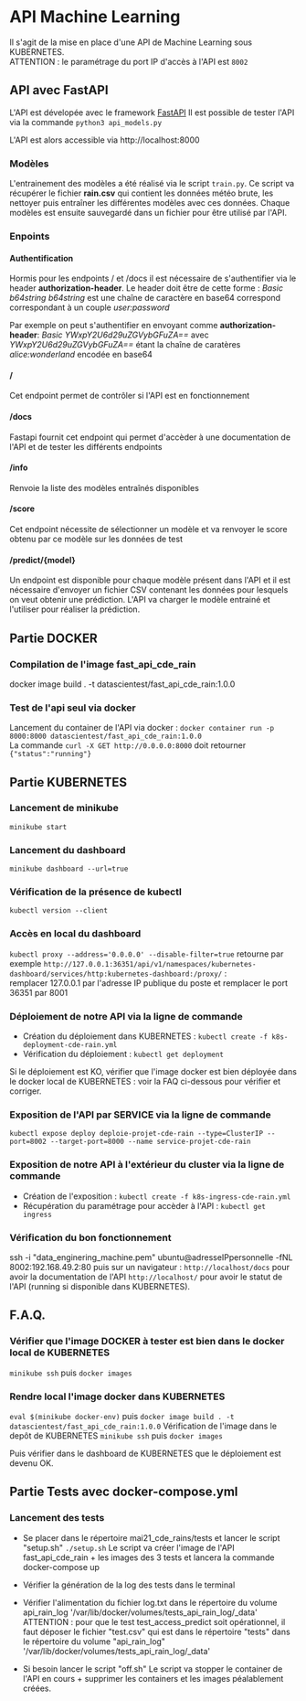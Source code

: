 # API Machine Learning

Il s'agit de la mise en place d'une API de Machine Learning sous KUBERNETES.  
ATTENTION : le paramétrage du port IP d'accès à l'API est `8002`

## API avec FastAPI

L'API est dévelopée avec le framework [FastAPI](https://fastapi.tiangolo.com/)
Il est possible de tester l'API via la commande `python3 api_models.py`

L'API est alors accessible via http://localhost:8000

### Modèles

L'entrainement des modèles a été réalisé via le script `train.py`.
Ce script va récupérer le fichier **rain.csv** qui contient les données météo brute, les nettoyer puis entraîner les différentes modèles avec ces données.
Chaque modèles est ensuite sauvegardé dans un fichier pour être utilisé par l'API.

### Enpoints

#### Authentification
Hormis pour les endpoints / et /docs il est nécessaire de  s'authentifier via le header **authorization-header**. Le header doit être de cette forme : *Basic b64string*
*b64string* est une chaîne de caractère en base64 correspond correspondant à un couple *user:password*

Par exemple on peut s'authentifier en envoyant comme **authorization-header**: *Basic YWxpY2U6d29uZGVybGFuZA==* avec *YWxpY2U6d29uZGVybGFuZA==* étant la chaîne de caratères *alice:wonderland* encodée en base64

#### /
Cet endpoint permet de contrôler si l'API est en fonctionnement
#### /docs
Fastapi fournit cet endpoint qui permet d'accèder à une documentation de l'API et de tester les différents endpoints
#### /info
Renvoie la liste des modèles entraînés disponibles
#### /score
Cet endpoint nécessite de sélectionner un modèle et va renvoyer le score obtenu par ce modèle sur les données de test
#### /predict/{model}
Un endpoint est disponible pour chaque modèle présent dans l'API et il est nécessaire d'envoyer un fichier CSV contenant les données pour lesquels on veut obtenir une prédiction.
L'API va charger le modèle entrainé et l'utiliser pour réaliser la prédiction.

## Partie DOCKER

### Compilation de l'image fast_api_cde_rain 
docker image build . -t datascientest/fast_api_cde_rain:1.0.0

### Test de l'api seul via docker
Lancement du container de l'API via docker : `docker container run -p 8000:8000 datascientest/fast_api_cde_rain:1.0.0`  
La commande `curl -X GET http://0.0.0.0:8000` doit retourner `{"status":"running"}` 

## Partie KUBERNETES

### Lancement de minikube
`minikube start`

### Lancement du dashboard
`minikube dashboard --url=true`

### Vérification de la présence de kubectl
`kubectl version --client`

### Accès en local du dashboard
`kubectl proxy --address='0.0.0.0' --disable-filter=true`
retourne par exemple `http://127.0.0.1:36351/api/v1/namespaces/kubernetes-dashboard/services/http:kubernetes-dashboard:/proxy/` :  
remplacer 127.0.0.1 par l'adresse IP publique du poste et remplacer le port 36351 par 8001

### Déploiement de notre API via la ligne de commande

* Création du déploiement dans KUBERNETES : `kubectl create -f k8s-deployment-cde-rain.yml`
* Vérification du déploiement : `kubectl get deployment`

Si le déploiement est KO, vérifier que l'image docker est bien déployée dans le docker local de KUBERNETES : voir la FAQ ci-dessous pour vérifier et corriger.

### Exposition de l'API par SERVICE via la ligne de commande

`kubectl expose deploy deploie-projet-cde-rain --type=ClusterIP --port=8002 --target-port=8000 --name service-projet-cde-rain`

### Exposition de notre API à l'extérieur du cluster via la ligne de commande

* Création de l'exposition : `kubectl create -f k8s-ingress-cde-rain.yml`
* Récupération du paramétrage pour accèder à l'API : `kubectl get ingress`

### Vérification du bon fonctionnement

ssh -i "data_enginering_machine.pem" ubuntu@adresseIPpersonnelle -fNL 8002:192.168.49.2:80
puis sur un navigateur :
`http://localhost/docs` pour avoir la documentation de l'API
`http://localhost/` pour avoir le statut de l'API (running si disponible dans KUBERNETES).

## F.A.Q.

### Vérifier que l'image DOCKER à tester est bien dans le docker local de KUBERNETES
`minikube ssh` puis `docker images`

### Rendre local l'image docker dans KUBERNETES
`eval $(minikube docker-env)`
puis
`docker image build . -t datascientest/fast_api_cde_rain:1.0.0`
Vérification de l'image dans le depôt de KUBERNETES 
`minikube ssh` puis `docker images`

Puis vérifier dans le dashboard de KUBERNETES que le déploiement est devenu OK.

## Partie Tests avec docker-compose.yml

### Lancement des tests
* Se placer dans le répertoire mai21_cde_rains/tests et lancer le script "setup.sh"
`./setup.sh`
Le script va créer l'image de l'API fast_api_cde_rain + les images des 3 tests et lancera la commande docker-compose up

* Vérifier la génération de la log des tests dans le terminal

* Vérifier l'alimentation du fichier log.txt dans le répertoire du volume api_rain_log '/var/lib/docker/volumes/tests_api_rain_log/_data'
ATTENTION : pour que le test test_access_predict soit opérationnel, il faut déposer le fichier "test.csv" qui est dans le répertoire "tests" dans le répertoire du volume "api_rain_log" '/var/lib/docker/volumes/tests_api_rain_log/_data'

* Si besoin lancer le script "off.sh"
Le script va stopper le container de l'API en cours + supprimer les containers et les images péalablement créées.
